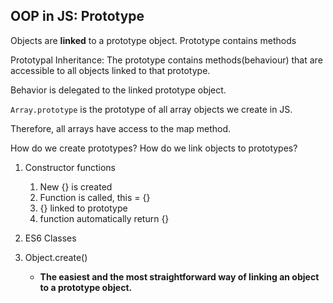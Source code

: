 
## OOP in JS: Prototype

Objects are **linked** to a prototype object.
Prototype contains methods


Prototypal Inheritance: The prototype contains methods(behaviour) that are accessible to all objects linked to that prototype.

Behavior is delegated to the linked prototype object.

`Array.prototype` is the prototype of all array objects we create in JS.


Therefore, all arrays have access to the map method.

How do we create prototypes? How do we link objects to prototypes?
1. Constructor functions
   1. New {} is created
   2. Function is called, this = {}
   3. {} linked to prototype
   4. function automatically return {}

2. ES6 Classes

3. Object.create() 
   - **The easiest and the most straightforward way of linking an object to a prototype object.**